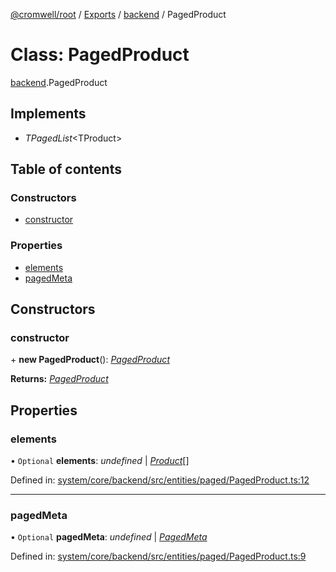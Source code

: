 [@cromwell/root](../README.md) / [Exports](../modules.md) / [backend](../modules/backend.md) / PagedProduct

# Class: PagedProduct

[backend](../modules/backend.md).PagedProduct

## Implements

* *TPagedList*<TProduct\>

## Table of contents

### Constructors

- [constructor](backend.pagedproduct.md#constructor)

### Properties

- [elements](backend.pagedproduct.md#elements)
- [pagedMeta](backend.pagedproduct.md#pagedmeta)

## Constructors

### constructor

\+ **new PagedProduct**(): [*PagedProduct*](backend.pagedproduct.md)

**Returns:** [*PagedProduct*](backend.pagedproduct.md)

## Properties

### elements

• `Optional` **elements**: *undefined* \| [*Product*](backend.product.md)[]

Defined in: [system/core/backend/src/entities/paged/PagedProduct.ts:12](https://github.com/CromwellCMS/Cromwell/blob/4b5f538/system/core/backend/src/entities/paged/PagedProduct.ts#L12)

___

### pagedMeta

• `Optional` **pagedMeta**: *undefined* \| [*PagedMeta*](backend.pagedmeta.md)

Defined in: [system/core/backend/src/entities/paged/PagedProduct.ts:9](https://github.com/CromwellCMS/Cromwell/blob/4b5f538/system/core/backend/src/entities/paged/PagedProduct.ts#L9)
